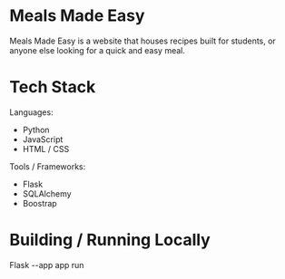 
# Meals Made Easy
Meals Made Easy is a website that houses recipes built for students, or anyone else looking for a quick and easy meal.

# Tech Stack
Languages:
- Python
- JavaScript
- HTML / CSS

Tools / Frameworks:
- Flask
- SQLAlchemy
- Boostrap

# Building / Running Locally
Flask --app app run

